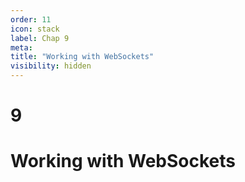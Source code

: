 ```yaml
---
order: 11
icon: stack
label: Chap 9
meta:
title: "Working with WebSockets"
visibility: hidden
---
```

# 9

# Working with WebSockets




